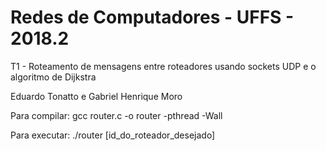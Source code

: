 # Redes de Computadores - UFFS - 2018.2

T1 - Roteamento de mensagens entre roteadores usando sockets UDP e o algoritmo de Dijkstra

Eduardo Tonatto e Gabriel Henrique Moro

Para compilar: gcc router.c -o router -pthread -Wall

Para executar: ./router [id_do_roteador_desejado]
